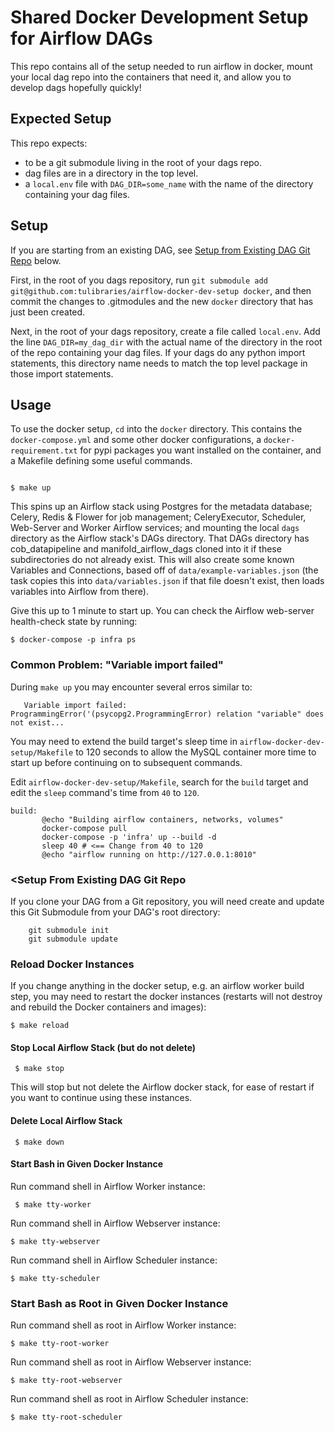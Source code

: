 # Shared Docker Development Setup for Airflow DAGs


This repo contains all of the setup needed to run airflow in docker, mount your local dag repo into the containers that need it, and allow you to develop dags hopefully quickly!


## Expected Setup

This repo expects:

* to be a git submodule living in the root of your dags repo. 
* dag files are in a directory in the top level.
* a `local.env` file with `DAG_DIR=some_name` with the name of the directory containing your dag files.


## Setup

If you are starting from an existing DAG, see [Setup from Existing DAG Git Repo](#FromGitModule) below.

First, in the root of you dags repository, run `git submodule add git@github.com:tulibraries/airflow-docker-dev-setup docker`, and then commit the changes to .gitmodules and the new `docker` directory that has just been created.

Next, in the root of your dags repository, create a file called `local.env`. Add the line `DAG_DIR=my_dag_dir` with the actual name of the directory in the root of the repo containing your dag files. If your dags do any python import statements, this directory name needs to match the top level package in those import statements.

## Usage

To use the docker setup, `cd` into the `docker` directory. This contains the `docker-compose.yml` and some other docker configurations, a `docker-requirement.txt` for pypi packages you want installed on the container, and a Makefile defining some useful commands.

```

$ make up

```

This spins up an Airflow stack using Postgres for the metadata database; Celery, Redis & Flower for job management; CeleryExecutor, Scheduler, Web-Server and Worker Airflow services; and mounting the local `dags` directory as the Airflow stack's DAGs directory. That DAGs directory has cob_datapipeline and manifold_airflow_dags cloned into it if these subdirectories do not already exist. This will also create some known Variables and Connections, based off of `data/example-variables.json` (the task copies this into `data/variables.json` if that file doesn't exist, then loads variables into Airflow from there).

Give this up to 1 minute to start up. You can check the Airflow web-server health-check state by running:

```
$ docker-compose -p infra ps
```

### Common Problem: "Variable import failed"

During `make up` you may encounter several erros similar to:

```
   Variable import failed: ProgrammingError('(psycopg2.ProgrammingError) relation "variable" does not exist...
```

You may need to extend the build target's sleep time in `airflow-docker-dev-setup/Makefile` to 120 seconds to allow the MySQL container more time to start up before continuing on to subsequent commands.

Edit `airflow-docker-dev-setup/Makefile`, search for the `build` target and edit the `sleep` command's time from `40` to `120`.

```
build:
       @echo "Building airflow containers, networks, volumes"
       docker-compose pull
       docker-compose -p 'infra' up --build -d
       sleep 40 # <== Change from 40 to 120
       @echo "airflow running on http://127.0.0.1:8010"
```

### <<a id="FromGitModule"></a>Setup From Existing DAG Git Repo

If you clone your DAG from a Git repository, you will need create and update this Git Submodule from your DAG's root directory:

```
	git submodule init
	git submodule update
```

### Reload Docker Instances

If you change anything in the docker setup, e.g. an airflow worker build step, you may need to restart the docker instances (restarts will not destroy and rebuild the Docker containers and images):

```
$ make reload
```

#### Stop Local Airflow Stack (but do not delete)

```
 $ make stop
```

This will stop but not delete the Airflow docker stack, for ease of restart if you want to continue using these instances.

#### Delete Local Airflow Stack

```
 $ make down
```

#### Start Bash in Given Docker Instance

Run command shell in Airflow Worker instance:

```
 $ make tty-worker
```

Run command shell in Airflow Webserver instance:

```
$ make tty-webserver
```

Run command shell in Airflow Scheduler instance:

```
$ make tty-scheduler
```

### Start Bash as Root in Given Docker Instance

Run command shell as root in Airflow Worker instance:

```
$ make tty-root-worker
```

Run command shell as root in Airflow Webserver instance:

```
$ make tty-root-webserver
```
Run command shell as root in Airflow Scheduler instance:

```
$ make tty-root-scheduler
```
